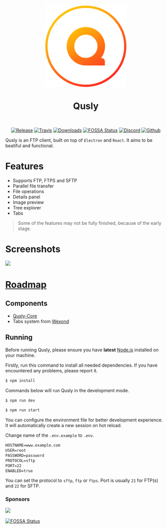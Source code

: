 <div align="center">
  <img src="static/app-icons/icon.png" width="256">

  <h1>
    Qusly
  </h1>

  <br />

[![Release](https://img.shields.io/github/release-pre/qusly/qusly.svg)](https://github.com/qusly/qusly/releases)
[![Travis](https://img.shields.io/travis/qusly/qusly.svg?style=flat-square)](https://travis-ci.com/qusly/qusly)
[![Downloads](https://img.shields.io/github/downloads/qusly/qusly/total.svg?style=flat-square)](https://github.com/qusly/qusly/releases)
[![FOSSA Status](https://app.fossa.com/api/projects/git%2Bgithub.com%2Fqusly%2Fqusly.svg?type=shield)](https://app.fossa.com/projects/git%2Bgithub.com%2Fqusly%2Fqusly?ref=badge_shield)
[![Discord](https://discordapp.com/api/guilds/307605794680209409/widget.png?style=shield)](https://discord.gg/P7Vn4VX)
[![Github](https://img.shields.io/github/followers/xnerhu.svg?style=social&label=Follow)](https://github.com/xnerhu)

</div>

Qusly is an FTP client, built on top of `Electron` and `React`. It aims to be beatiful and functional.

# Features

- Supports FTP, FTPS and SFTP
- Parallel file transfer
- File operations
- Details panel
- Image preview
- Tree explorer
- Tabs

> Some of the features may not be fully finished, because of the early stage.

# Screenshots

![](https://i.imgur.com/7NRnj8i.png)

# [Roadmap](https://github.com/qusly/qusly/projects)

## Components

- [Qusly-Core](https://github.com/qusly/qusly-core)
- Tabs system from [Wexond](https://github.com/wexond/wexond)

## Running

Before running Qusly, please ensure you have **latest** [Node.js](https://nodejs.org) installed on your machine.

Firstly, run this command to install all needed dependencies. If you have encountered any problems, please report it.

```bash
$ npm install
```

Commands below will run Qusly in the development mode.

```bash
$ npm run dev
```

```bash
$ npm run start
```

You can configure the environment file for better development experience. It will automatically create a new session on hot reload.

Change name of the `.env.example` to `.env`.

```
HOSTNAME=www.example.com
USER=root
PASSWORD=password
PROTOCOL=sftp
PORT=22
ENABLED=true
```

You can set the protocol to `sftp`, `ftp` or `ftps`.
Port is usually `21` for FTP(s) and `22` for SFTP.

### Sponsors

<a href="https://www.patreon.com/bePatron?u=21429620">
    <img src="https://c5.patreon.com/external/logo/become_a_patron_button@2x.png" width="160">
</a>

[![FOSSA Status](https://app.fossa.com/api/projects/git%2Bgithub.com%2Fqusly%2Fqusly.svg?type=large)](https://app.fossa.com/projects/git%2Bgithub.com%2Fqusly%2Fqusly?ref=badge_large)
